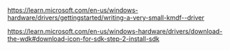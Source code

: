 https://learn.microsoft.com/en-us/windows-hardware/drivers/gettingstarted/writing-a-very-small-kmdf--driver

https://learn.microsoft.com/en-us/windows-hardware/drivers/download-the-wdk#download-icon-for-sdk-step-2-install-sdk